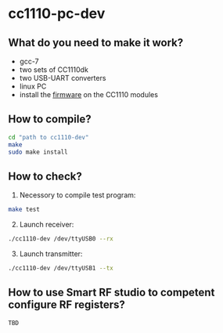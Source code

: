 # cc1110-pc-dev
## What do you need to make it work?
* gcc-7
* two sets of CC1110dk
* two USB-UART converters
* linux PC
* install the [firmware] on the CC1110 modules
## How to compile?

```bash
cd "path to cc1110-dev"
make
sudo make install
```

## How to check?
1. Necessory to compile test program:
```bash
make test
```
2. Launch receiver:
```bash
./cc1110-dev /dev/ttyUSB0 --rx
```
3. Launch transmitter:
```bash
./cc1110-dev /dev/ttyUSB1 --tx
```

## How to use Smart RF studio to competent configure RF registers?
```
TBD
```
[firmware]:https://github.com/sfaxi19/cc1110-dev
